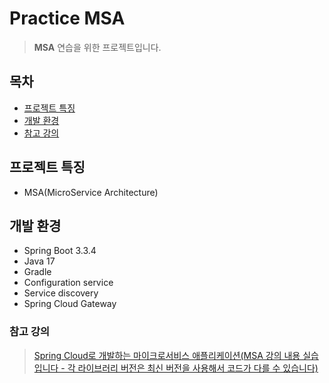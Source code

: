 # Practice MSA

> **MSA** 연습을 위한 프로젝트입니다.

## 목차
- [프로젝트 특징](#프로젝트-특징)
- [개발 환경](#개발-환경)
- [참고 강의](#참고-강의)

## 프로젝트 특징
- MSA(MicroService Architecture)

## 개발 환경
- Spring Boot 3.3.4
- Java 17
- Gradle
- Configuration service
- Service discovery
- Spring Cloud Gateway

### 참고 강의
> [Spring Cloud로 개발하는 마이크로서비스 애플리케이션(MSA 강의 내용 실습입니다 - 각 라이브러리 버전은 최신 버전을 사용해서 코드가 다를 수 있습니다)](https://www.inflearn.com/course/%EC%8A%A4%ED%94%84%EB%A7%81-%ED%81%B4%EB%9D%BC%EC%9A%B0%EB%93%9C-%EB%A7%88%EC%9D%B4%ED%81%AC%EB%A1%9C%EC%84%9C%EB%B9%84%EC%8A%A4/dashboard)
